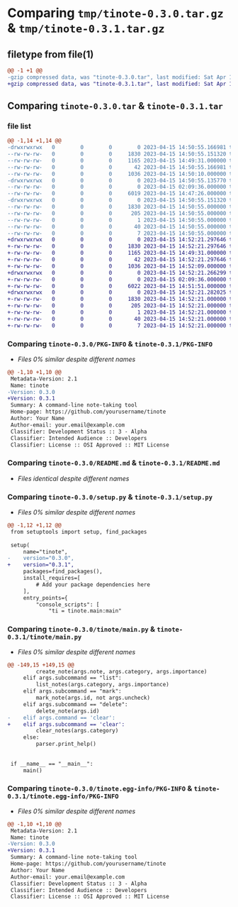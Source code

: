 # Comparing `tmp/tinote-0.3.0.tar.gz` & `tmp/tinote-0.3.1.tar.gz`

## filetype from file(1)

```diff
@@ -1 +1 @@
-gzip compressed data, was "tinote-0.3.0.tar", last modified: Sat Apr 15 14:50:55 2023, max compression
+gzip compressed data, was "tinote-0.3.1.tar", last modified: Sat Apr 15 14:52:21 2023, max compression
```

## Comparing `tinote-0.3.0.tar` & `tinote-0.3.1.tar`

### file list

```diff
@@ -1,14 +1,14 @@
-drwxrwxrwx   0        0        0        0 2023-04-15 14:50:55.166981 tinote-0.3.0/
--rw-rw-rw-   0        0        0     1830 2023-04-15 14:50:55.151320 tinote-0.3.0/PKG-INFO
--rw-rw-rw-   0        0        0     1165 2023-04-15 14:49:31.000000 tinote-0.3.0/README.md
--rw-rw-rw-   0        0        0       42 2023-04-15 14:50:55.166981 tinote-0.3.0/setup.cfg
--rw-rw-rw-   0        0        0     1036 2023-04-15 14:50:10.000000 tinote-0.3.0/setup.py
-drwxrwxrwx   0        0        0        0 2023-04-15 14:50:55.135770 tinote-0.3.0/tinote/
--rw-rw-rw-   0        0        0        0 2023-04-15 02:09:36.000000 tinote-0.3.0/tinote/__init__.py
--rw-rw-rw-   0        0        0     6019 2023-04-15 14:47:26.000000 tinote-0.3.0/tinote/main.py
-drwxrwxrwx   0        0        0        0 2023-04-15 14:50:55.151320 tinote-0.3.0/tinote.egg-info/
--rw-rw-rw-   0        0        0     1830 2023-04-15 14:50:55.000000 tinote-0.3.0/tinote.egg-info/PKG-INFO
--rw-rw-rw-   0        0        0      205 2023-04-15 14:50:55.000000 tinote-0.3.0/tinote.egg-info/SOURCES.txt
--rw-rw-rw-   0        0        0        1 2023-04-15 14:50:55.000000 tinote-0.3.0/tinote.egg-info/dependency_links.txt
--rw-rw-rw-   0        0        0       40 2023-04-15 14:50:55.000000 tinote-0.3.0/tinote.egg-info/entry_points.txt
--rw-rw-rw-   0        0        0        7 2023-04-15 14:50:55.000000 tinote-0.3.0/tinote.egg-info/top_level.txt
+drwxrwxrwx   0        0        0        0 2023-04-15 14:52:21.297646 tinote-0.3.1/
+-rw-rw-rw-   0        0        0     1830 2023-04-15 14:52:21.297646 tinote-0.3.1/PKG-INFO
+-rw-rw-rw-   0        0        0     1165 2023-04-15 14:49:31.000000 tinote-0.3.1/README.md
+-rw-rw-rw-   0        0        0       42 2023-04-15 14:52:21.297646 tinote-0.3.1/setup.cfg
+-rw-rw-rw-   0        0        0     1036 2023-04-15 14:52:09.000000 tinote-0.3.1/setup.py
+drwxrwxrwx   0        0        0        0 2023-04-15 14:52:21.266299 tinote-0.3.1/tinote/
+-rw-rw-rw-   0        0        0        0 2023-04-15 02:09:36.000000 tinote-0.3.1/tinote/__init__.py
+-rw-rw-rw-   0        0        0     6022 2023-04-15 14:51:51.000000 tinote-0.3.1/tinote/main.py
+drwxrwxrwx   0        0        0        0 2023-04-15 14:52:21.282025 tinote-0.3.1/tinote.egg-info/
+-rw-rw-rw-   0        0        0     1830 2023-04-15 14:52:21.000000 tinote-0.3.1/tinote.egg-info/PKG-INFO
+-rw-rw-rw-   0        0        0      205 2023-04-15 14:52:21.000000 tinote-0.3.1/tinote.egg-info/SOURCES.txt
+-rw-rw-rw-   0        0        0        1 2023-04-15 14:52:21.000000 tinote-0.3.1/tinote.egg-info/dependency_links.txt
+-rw-rw-rw-   0        0        0       40 2023-04-15 14:52:21.000000 tinote-0.3.1/tinote.egg-info/entry_points.txt
+-rw-rw-rw-   0        0        0        7 2023-04-15 14:52:21.000000 tinote-0.3.1/tinote.egg-info/top_level.txt
```

### Comparing `tinote-0.3.0/PKG-INFO` & `tinote-0.3.1/PKG-INFO`

 * *Files 0% similar despite different names*

```diff
@@ -1,10 +1,10 @@
 Metadata-Version: 2.1
 Name: tinote
-Version: 0.3.0
+Version: 0.3.1
 Summary: A command-line note-taking tool
 Home-page: https://github.com/yourusername/tinote
 Author: Your Name
 Author-email: your.email@example.com
 Classifier: Development Status :: 3 - Alpha
 Classifier: Intended Audience :: Developers
 Classifier: License :: OSI Approved :: MIT License
```

### Comparing `tinote-0.3.0/README.md` & `tinote-0.3.1/README.md`

 * *Files identical despite different names*

### Comparing `tinote-0.3.0/setup.py` & `tinote-0.3.1/setup.py`

 * *Files 0% similar despite different names*

```diff
@@ -1,12 +1,12 @@
 from setuptools import setup, find_packages
 
 setup(
     name="tinote",
-    version="0.3.0",
+    version="0.3.1",
     packages=find_packages(),
     install_requires=[
         # Add your package dependencies here
     ],
     entry_points={
         "console_scripts": [
             "ti = tinote.main:main"
```

### Comparing `tinote-0.3.0/tinote/main.py` & `tinote-0.3.1/tinote/main.py`

 * *Files 0% similar despite different names*

```diff
@@ -149,15 +149,15 @@
         create_note(args.note, args.category, args.importance)
     elif args.subcommand == "list":
         list_notes(args.category, args.importance)
     elif args.subcommand == "mark":
         mark_note(args.id, not args.uncheck)
     elif args.subcommand == "delete":
         delete_note(args.id)
-    elif args.command == 'clear':
+    elif args.subcommand == 'clear':
         clear_notes(args.category)
     else:
         parser.print_help()
 
 
 if __name__ == "__main__":
     main()
```

### Comparing `tinote-0.3.0/tinote.egg-info/PKG-INFO` & `tinote-0.3.1/tinote.egg-info/PKG-INFO`

 * *Files 0% similar despite different names*

```diff
@@ -1,10 +1,10 @@
 Metadata-Version: 2.1
 Name: tinote
-Version: 0.3.0
+Version: 0.3.1
 Summary: A command-line note-taking tool
 Home-page: https://github.com/yourusername/tinote
 Author: Your Name
 Author-email: your.email@example.com
 Classifier: Development Status :: 3 - Alpha
 Classifier: Intended Audience :: Developers
 Classifier: License :: OSI Approved :: MIT License
```

